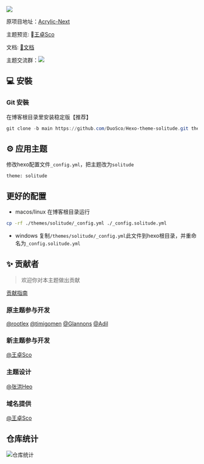 ![](https://github.com/DuoSco/Hexo-theme-solitude/assets/74389842/78b527e5-7d8e-456d-b190-859acd9ffdec)

原项目地址：[Acrylic-Next](https://github.com/hexo-theme-Acrylic/Hexo-Theme-Acrylic-Next)

主题预览: 👋[王卓Sco](https://solitude.sondy.top/)

文档: [📖文档](https://solitude-docs.sondy.top/)

主题交流群：![](https://bu.dusays.com/2023/10/31/6540af9083739.jpg)

## 💻 安裝

### Git 安裝

在博客根目录里安装稳定版【推荐】

```powershell
git clone -b main https://github.com/DuoSco/Hexo-theme-solitude.git themes/solitude
```

## ⚙ 应用主题

修改hexo配置文件`_config.yml`，把主题改为`solitude`

```
theme: solitude
```

## 更好的配置
- macos/linux
  在博客根目录运行
```bash
cp -rf ./themes/solitude/_config.yml ./_config.solitude.yml
```
- windows
  复制```/themes/solitude/_config.yml```此文件到hexo根目录，并重命名为```_config.solitude.yml```

## ✨ 贡献者
> 欢迎你对本主题做出贡献

[贡献指南](https://opensource.guide/zh-hans/how-to-contribute/#%E5%A6%82%E4%BD%95%E6%8F%90%E4%BA%A4%E8%B4%A1%E7%8C%AE)

### 原主题参与开发
[@rootlex](https://github.com/rootlexme)
[@timigomen](https://github.com/timigomen)
[@Glannons](https://github.com/Glannons)
[@Adil](https://github.com/adil-zhang)
### 新主题参与开发
[@王卓Sco](https://github.com/wleelw)
### 主题设计
[@张洪Heo](https://github.com/zhheo)
### 域名提供
[@王卓Sco](https://github.com/wleelw)

## 仓库统计
![仓库统计](https://repobeats.axiom.co/api/embed/75ec216f1d0b289e1b6a92f585342f3eeeeb0fdd.svg "Repobeats analytics image")
